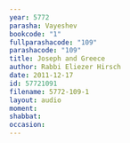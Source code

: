 ```yaml
---
year: 5772
parasha: Vayeshev
bookcode: "1"
fullparashacode: "109"
parashacode: "109"
title: Joseph and Greece
author: Rabbi Eliezer Hirsch
date: 2011-12-17
id: 57721091
filename: 5772-109-1
layout: audio
moment: 
shabbat: 
occasion: 
---
```

